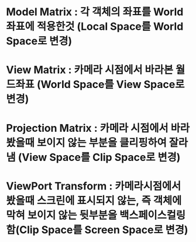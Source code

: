 
# Model Matrix : 각 객체의 좌표를 World좌표에 적용한것 (Local Space를 World Space로 변경)


# View Matrix : 카메라 시점에서 바라본 월드좌표 (World Space를 View Space로 변경)


# Projection Matrix : 카메라 시점에서 바라봤을때 보이지 않는 부분을 클리핑하여 잘라냄  (View Space를 Clip Space로 변경)


# ViewPort Transform : 카메라시점에서 봤을때 스크린에 표시되지 않는, 즉 객체에 막혀 보이지 않는 뒷부분을 백스페이스컬링함(Clip Space를 Screen Space로 변경)


